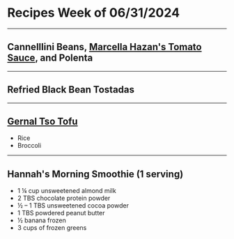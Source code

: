 # Recipes Week of 06/31/2024

---

## Cannelllini Beans, [Marcella Hazan's Tomato Sauce](./MarcellaHazanTomatoSauce.md), and Polenta

---

## Refried Black Bean Tostadas

---

## [Gernal Tso Tofu](https://minimalistbaker.com/general-tsos-tofu/)

- Rice
- Broccoli

---


## Hannah's Morning Smoothie (1 serving)

- 1 ¼ cup unsweetened almond milk
- 2 TBS chocolate protein powder
- ½ – 1 TBS unsweetened cocoa powder
- 1 TBS powdered peanut butter
- ½ banana frozen
- 3 cups of frozen greens